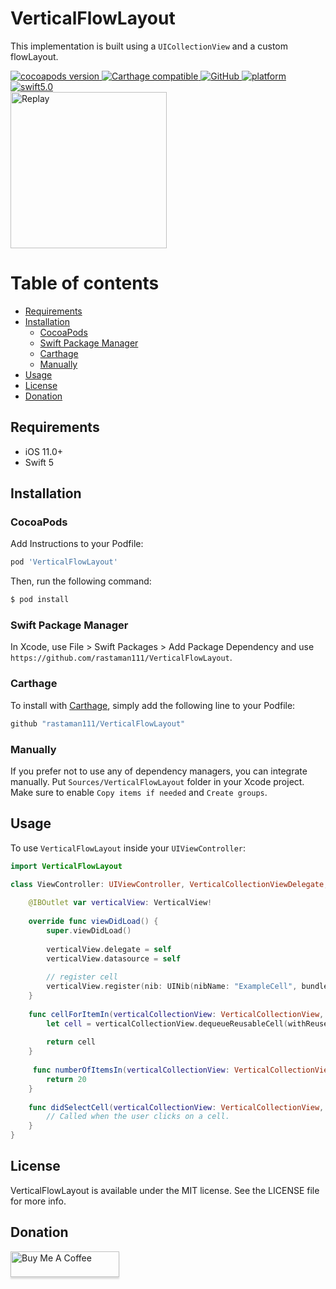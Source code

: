 # VerticalFlowLayout

This implementation is built using a `UICollectionView` and a custom flowLayout.

<a href="https://github.com/rastaman111/VerticalFlowLayout">
    <img src="https://img.shields.io/cocoapods/v/VerticalFlowLayout.svg?style=flat"  alt="cocoapods version">
</a>
<a href="https://github.com/Carthage/Carthage">
    <img src="https://img.shields.io/badge/Carthage-compatible-4BC51D.svg?style=flat"  alt="Carthage compatible">
</a>   

<a href="https://github.com/rastaman111/VerticalFlowLayout/blob/master/LICENSE">
    <img alt="GitHub" src="https://img.shields.io/github/license/rastaman111/VerticalFlowLayout.svg">
</a>

<a href="https://cocoapods.org/pods/VerticalCardSwiper">
    <img src="https://img.shields.io/cocoapods/p/VerticalCardSwiper.svg?style=flat?" alt="platform">
</a>

<a href="https://swift.org/blog/swift-5-released/">
    <img src="https://img.shields.io/badge/swift-5.0-brightgreen.svg" alt="swift5.0">
</a>

<div>
  <img src="./Replay.gif" alt="Replay" width="250">
</div>

# Table of contents

  * [Requirements](#requirements)
  * [Installation](#installation)
     - [CocoaPods](#cocoapods)
     - [Swift Package Manager](#swift-package-manager)
     - [Carthage](#carthage)
     - [Manually](#manually)
  * [Usage](#usage)
  * [License](#license)
  * [Donation](#donation)

## Requirements
* iOS 11.0+
* Swift 5

## Installation

### CocoaPods
Add Instructions to your Podfile:

```ruby
pod 'VerticalFlowLayout'
```

Then, run the following command:

```bash
$ pod install
```

### Swift Package Manager
In Xcode, use File > Swift Packages > Add Package Dependency and use `https://github.com/rastaman111/VerticalFlowLayout`.

### Carthage
To install with [Carthage](https://github.com/Carthage/Carthage), simply add the following line to your Podfile:
```ruby
github "rastaman111/VerticalFlowLayout"
```

### Manually
If you prefer not to use any of dependency managers, you can integrate manually. Put `Sources/VerticalFlowLayout` folder in your Xcode project. Make sure to enable `Copy items if needed` and `Create groups`.

## Usage
To use `VerticalFlowLayout` inside your `UIViewController`:

```swift
import VerticalFlowLayout

class ViewController: UIViewController, VerticalCollectionViewDelegate, VerticalCollectionViewDataSource {
    
    @IBOutlet var verticalView: VerticalView!
    
    override func viewDidLoad() {
        super.viewDidLoad()
        
        verticalView.delegate = self
        verticalView.datasource = self
        
        // register cell
        verticalView.register(nib: UINib(nibName: "ExampleCell", bundle: nil), forCellWithReuseIdentifier: "ExampleCell")
    }
    
    func cellForItemIn(verticalCollectionView: VerticalCollectionView, cellForItemAt indexPath: Int) -> UICollectionViewCell {
        let cell = verticalCollectionView.dequeueReusableCell(withReuseIdentifier: "ExampleCell", for: indexPath) as! ExampleCell
       
        return cell
    }
    
     func numberOfItemsIn(verticalCollectionView: VerticalCollectionView) -> Int {
        return 20
    }
    
    func didSelectCell(verticalCollectionView: VerticalCollectionView, indexPath: Int) {
        // Called when the user clicks on a cell.
    }
}
```

## License
VerticalFlowLayout is available under the MIT license. See the LICENSE file for more info.

## Donation
<a href="https://www.buymeacoffee.com/SoundBar" target="_blank"><img src="https://www.buymeacoffee.com/assets/img/custom_images/orange_img.png" alt="Buy Me A Coffee" style="height: 41px !important;width: 174px !important;box-shadow: 0px 3px 2px 0px rgba(190, 190, 190, 0.5) !important;-webkit-box-shadow: 0px 3px 2px 0px rgba(190, 190, 190, 0.5) !important;" ></a>
